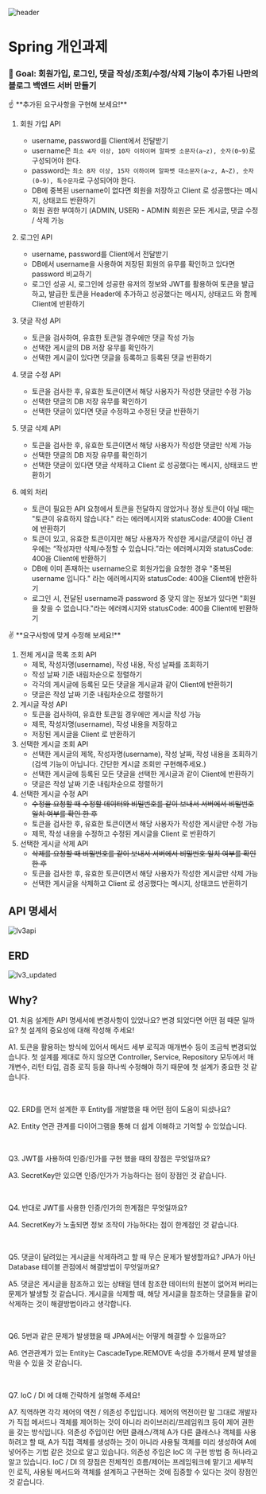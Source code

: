 ![header](https://capsule-render.vercel.app/api?type=waving&color=auto&height=300&section=header&text=블로그%20서버%20만들기&fontSize=70)

# Spring 개인과제

### 🏁 Goal:  회원가입, 로그인, 댓글 작성/조회/수정/삭제 기능이 추가된 나만의 블로그 백엔드 서버 만들기

<aside>
☝ **추가된 요구사항을 구현해 보세요!**

</aside>

1. 회원 가입 API
   - username, password를 Client에서 전달받기
   - username은  `최소 4자 이상, 10자 이하이며 알파벳 소문자(a~z), 숫자(0~9)`로 구성되어야 한다.
   - password는  `최소 8자 이상, 15자 이하이며 알파벳 대소문자(a~z, A~Z), 숫자(0~9), 특수문자`로 구성되어야 한다.
   - DB에 중복된 username이 없다면 회원을 저장하고 Client 로 성공했다는 메시지, 상태코드 반환하기
   - 회원 권한 부여하기 (ADMIN, USER) - ADMIN 회원은 모든 게시글, 댓글 수정 / 삭제 가능


2. 로그인 API
   - username, password를 Client에서 전달받기
   - DB에서 username을 사용하여 저장된 회원의 유무를 확인하고 있다면 password 비교하기
   - 로그인 성공 시, 로그인에 성공한 유저의 정보와 JWT를 활용하여 토큰을 발급하고,
     발급한 토큰을 Header에 추가하고 성공했다는 메시지, 상태코드 와 함께 Client에 반환하기
3. 댓글 작성 API
   - 토큰을 검사하여, 유효한 토큰일 경우에만 댓글 작성 가능
   - 선택한 게시글의 DB 저장 유무를 확인하기
   - 선택한 게시글이 있다면 댓글을 등록하고 등록된 댓글 반환하기
4. 댓글 수정 API
   - 토큰을 검사한 후, 유효한 토큰이면서 해당 사용자가 작성한 댓글만 수정 가능
   - 선택한 댓글의 DB 저장 유무를 확인하기
   - 선택한 댓글이 있다면 댓글 수정하고 수정된 댓글 반환하기
5. 댓글 삭제 API
   - 토큰을 검사한 후, 유효한 토큰이면서 해당 사용자가 작성한 댓글만 삭제 가능
   - 선택한 댓글의 DB 저장 유무를 확인하기
   - 선택한 댓글이 있다면 댓글 삭제하고 Client 로 성공했다는 메시지, 상태코드 반환하기
6. 예외 처리
   - 토큰이 필요한 API 요청에서 토큰을 전달하지 않았거나 정상 토큰이 아닐 때는 "토큰이 유효하지 않습니다." 라는 에러메시지와 statusCode: 400을 Client에 반환하기
   - 토큰이 있고, 유효한 토큰이지만 해당 사용자가 작성한 게시글/댓글이 아닌 경우에는 “작성자만 삭제/수정할 수 있습니다.”라는 에러메시지와 statusCode: 400을 Client에 반환하기
   - DB에 이미 존재하는 username으로 회원가입을 요청한 경우 "중복된 username 입니다." 라는 에러메시지와 statusCode: 400을 Client에 반환하기
   - 로그인 시, 전달된 username과 password 중 맞지 않는 정보가 있다면 "회원을 찾을 수 없습니다."라는 에러메시지와 statusCode: 400을 Client에 반환하기

<aside>
✌️ **요구사항에 맞게 수정해 보세요!**

</aside>

1. 전체 게시글 목록 조회 API
   - 제목, 작성자명(username), 작성 내용, 작성 날짜를 조회하기
   - 작성 날짜 기준 내림차순으로 정렬하기
   - 각각의 게시글에 등록된 모든 댓글을 게시글과 같이 Client에 반환하기
   - 댓글은 작성 날짜 기준 내림차순으로 정렬하기
2. 게시글 작성 API
   - 토큰을 검사하여, 유효한 토큰일 경우에만 게시글 작성 가능
   - 제목, 작성자명(username), 작성 내용을 저장하고
   - 저장된 게시글을 Client 로 반환하기
3. 선택한 게시글 조회 API
   - 선택한 게시글의 제목, 작성자명(username), 작성 날짜, 작성 내용을 조회하기
     (검색 기능이 아닙니다. 간단한 게시글 조회만 구현해주세요.)
   - 선택한 게시글에 등록된 모든 댓글을 선택한 게시글과 같이 Client에 반환하기
   - 댓글은 작성 날짜 기준 내림차순으로 정렬하기
4. 선택한 게시글 수정 API
   - ~~수정을 요청할 때 수정할 데이터와 비밀번호를 같이 보내서 서버에서 비밀번호 일치 여부를 확인 한 후~~
   - 토큰을 검사한 후, 유효한 토큰이면서 해당 사용자가 작성한 게시글만 수정 가능
   - 제목, 작성 내용을 수정하고 수정된 게시글을 Client 로 반환하기
5. 선택한 게시글 삭제 API
   - ~~삭제를 요청할 때 비밀번호를 같이 보내서 서버에서 비밀번호 일치 여부를 확인 한 후~~
   - 토큰을 검사한 후, 유효한 토큰이면서 해당 사용자가 작성한 게시글만 삭제 가능
   - 선택한 게시글을 삭제하고 Client 로 성공했다는 메시지, 상태코드 반환하기

## API 명세서

![lv3api](https://github.com/itsinseo/springBlog_lv3_complete/assets/87530331/753133ee-4270-45ed-aefb-0b9afffe3bbe)


## ERD

![lv3_updated](https://github.com/itsinseo/springBlog_lv3_incomplete/assets/87530331/b831ec73-9725-4d94-bd4a-9d3eb8a1e58c)

## Why?
Q1. 처음 설계한 API 명세서에 변경사항이 있었나요?
   변경 되었다면 어떤 점 때문 일까요? 첫 설계의 중요성에 대해 작성해 주세요!

A1. 토큰을 활용하는 방식에 있어서 메서드 세부 로직과 매개변수 등이 조금씩 변경되었습니다.
   첫 설계를 제대로 하지 않으면 Controller, Service, Repository 모두에서 매개변수, 리턴 타입, 검증 로직 등을 하나씩 수정해야 하기 때문에 첫 설계가 중요한 것 같습니다.

<br>

Q2. ERD를 먼저 설계한 후 Entity를 개발했을 때 어떤 점이 도움이 되셨나요?

A2. Entity 연관 관계를 다이어그램을 통해 더 쉽게 이해하고 기억할 수 있었습니다.

<br>

Q3. JWT를 사용하여 인증/인가를 구현 했을 때의 장점은 무엇일까요?

A3. SecretKey만 있으면 인증/인가가 가능하다는 점이 장점인 것 같습니다.

<br>

Q4. 반대로 JWT를 사용한 인증/인가의 한계점은 무엇일까요?

A4. SecretKey가 노출되면 정보 조작이 가능하다는 점이 한계점인 것 같습니다.

<br>

Q5. 댓글이 달려있는 게시글을 삭제하려고 할 때 무슨 문제가 발생할까요? JPA가 아닌 Database 테이블 관점에서 해결방법이 무엇일까요?

A5. 댓글은 게시글을 참조하고 있는 상태일 텐데 참조한 데이터의 원본이 없어져 버리는 문제가 발생할 것 같습니다.
   게시글을 삭제할 때, 해당 게시글을 참조하는 댓글들을 같이 삭제하는 것이 해결방법이라고 생각합니다.

<br>

Q6. 5번과 같은 문제가 발생했을 때 JPA에서는 어떻게 해결할 수 있을까요?
   
A6. 연관관계가 있는 Entity는 CascadeType.REMOVE 속성을 추가해서 문제 발생을 막을 수 있을 것 같습니다.

<br>

Q7. IoC / DI 에 대해 간략하게 설명해 주세요!
   
A7. 직역하면 각각 제어의 역전 / 의존성 주입입니다.
   제어의 역전이란 말 그대로 개발자가 직접 메서드나 객체를 제어하는 것이 아니라 라이브러리/프레임워크 등이 제어 권한을 갖는 방식입니다.
   의존성 주입이란 어떤 클래스/객체 A가 다른 클래스나 객체를 사용하려고 할 때, A가 직접 객체를 생성하는 것이 아니라 사용될 객체를 미리 생성하여 A에 넣어주는 기법 같은 것으로 알고 있습니다. 의존성 주입은 IoC 의 구현 방법 중 하나라고 알고 있습니다.
   IoC / DI 의 장점은 전체적인 흐름/제어는 프레임워크에 맡기고 세부적인 로직, 사용될 메서드와 객체를 설계하고 구현하는 것에 집중할 수 있다는 것이 장점인 것 같습니다.
